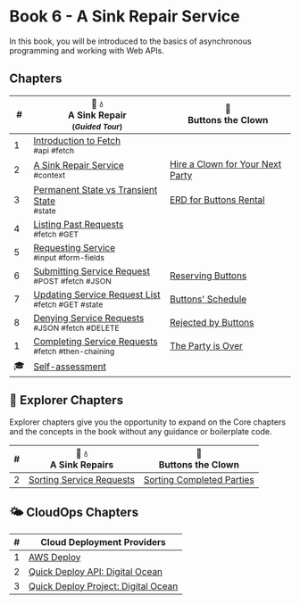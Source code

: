 # Book 6 - A Sink Repair Service

In this book, you will be introduced to the basics of asynchronous programming and working with Web APIs.

## Chapters

| # | 🔧 💧 <br/> A Sink Repair <sub> <br/> (_Guided Tour_)</sub> | 🤡 <br/> Buttons the Clown |
|--|--|--|
| 1 | [Introduction to Fetch](./chapters/AS_FETCH_INTRO.md) <br/> <sub style="font-size:0.85rem;">#api #fetch</sub> |  |
| 2 | [A Sink Repair Service](./chapters/AS_INTRO.md) <br/> <sub style="font-size:0.85rem;">#context</sub> | [Hire a Clown for Your Next Party](./chapters/BC_INTRO.md) |
| 3 | [Permanent State vs Transient State](./chapters/AS_STATE_TYPES.md) <br/> <sub style="font-size:0.85rem;">#state</sub>  | [ERD for Buttons Rental](./chapters/BC_ERD.md) |
| 4 | [Listing Past Requests](./chapters/AS_FETCH_GET.md) <br/> <sub style="font-size:0.85rem;">#fetch #GET</sub> |
| 5 | [Requesting Service](./chapters/AS_USER_INPUT.md) <br/> <sub style="font-size:0.85rem;">#input #form-fields</sub> |  |
| 6 | [Submitting Service Request](./chapters/AS_HTTP_POST.md) <br/> <sub style="font-size:0.85rem;">#POST #fetch #JSON</sub> | [Reserving Buttons](./chapters/BC_RESERVATION_POST.md) |
| 7 | [Updating Service Request List](./chapters/AS_HTTP_GET.md) <br/> <sub style="font-size:0.85rem;">#fetch #GET #state</sub> | [Buttons' Schedule](./chapters/BC_SCHEDULE_LIST.md) |
| 8 | [Denying Service Requests](./chapters/AS_HTTP_DELETE.md) <br/> <sub style="font-size:0.85rem;">#JSON #fetch #DELETE</sub> | [Rejected by Buttons](./chapters/BC_DENY_RESERVATION.md) |
| 1 | [Completing Service Requests](./chapters/AS_COMPLETIONS.md)<br/> <sub style="font-size:0.85rem;">#fetch #then-chaining | [The Party is Over](./chapters/BC_PERFORMANCE_COMPLETE.md) |
| 🎓 | [Self-assessment](./chapters/BOOK_5_ASSESSMENT.md) |  |

## 🧭 Explorer Chapters

Explorer chapters give you the opportunity to expand on the Core chapters and the concepts in the book without any guidance or boilerplate code.

| # | 🔧 💧 <br/> A Sink Repairs | 🤡 <br/> Buttons the Clown |
|--|--|--|
| 2 | [Sorting Service Requests](./chapters/AS_SORT_BY_COMPLETE.md) | [Sorting Completed Parties](./chapters/BC_SORT_BY_COMPLETE.md) |

## 🌤 CloudOps Chapters
| # | Cloud Deployment Providers |
|--|--|
| 1 | [AWS Deploy](./chapters/CLOUD_AWS.md) |
| 2 | [Quick Deploy API: Digital Ocean](./chapters/CLOUD_DIGITAL_OCEAN_JSON.md) |
| 3 | [Quick Deploy Project: Digital Ocean](./chapters/CLOUD_DIGITAL_OCEAN_STATIC.md) |
